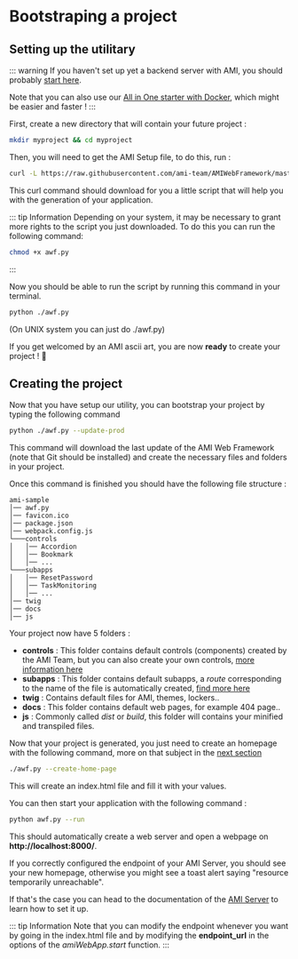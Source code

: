 # Bootstraping a project

## Setting up the utilitary

::: warning
If you haven't set up yet a backend server with AMI, you should probably [start here]().

Note that you can also use our [All in One starter with Docker](), which might be easier and faster !
:::

First, create a new directory that will contain your future project :

```bash
mkdir myproject && cd myproject
```

Then, you will need to get the AMI Setup file, to do this, run :

```bash
curl -L https://raw.githubusercontent.com/ami-team/AMIWebFramework/master/tools/awf_stub.py > awf.py
```

This curl command should download for you a little script that will help you with the generation of your application.

::: tip Information
Depending on your system, it may be necessary to grant more rights to the script you just downloaded. To do this you can run the following command:

```bash
chmod +x awf.py
```

:::

Now you should be able to run the script by running this command in your terminal.

```bash
python ./awf.py
```

(On UNIX system you can just do ./awf.py)

If you get welcomed by an AMI ascii art, you are now **ready** to create your project ! :tada:

## Creating the project

Now that you have setup our utility, you can bootstrap your project by typing the following command

```bash
python ./awf.py --update-prod
```

This command will download the last update of the AMI Web Framework (note that Git should be installed) and create the necessary files and folders in your project.

Once this command is finished you should have the following file structure :

```
ami-sample
│── awf.py
│── favicon.ico
│── package.json
│── webpack.config.js
└───controls
│   │── Accordion
│   │── Bookmark
│   │── ...
└───subapps
│   │── ResetPassword
│   │── TaskMonitoring
│   │── ...
│── twig
│── docs
│── js
```

Your project now have 5 folders :

-   **controls** : This folder contains default controls (components) created by the AMI Team, but you can also create your own controls, [more information here](./generate-control.md)
-   **subapps** : This folder contains default subapps, a _route_ corresponding to the name of the file is automatically created, [find more here](./generate-control.md)
-   **twig** : Contains default files for AMI, themes, lockers..
-   **docs** : This folder contains default web pages, for example 404 page..
-   **js** : Commonly called _dist_ or _build_, this folder will contains your minified and transpiled files.

Now that your project is generated, you just need to create an homepage with the following command, more on that subject in the [next section](./generate-homepage.md)

```bash
./awf.py --create-home-page
```

This will create an index.html file and fill it with your values.

You can then start your application with the following command :

```bash
python awf.py --run
```

This should automatically create a web server and open a webpage on **http://localhost:8000/**.

If you correctly configured the endpoint of your AMI Server, you should see your new homepage, otherwise you might see a toast alert saying "resource temporarily unreachable".

If that's the case you can head to the documentation of the [AMI Server](../ami-server/README.md) to learn how to set it up.

::: tip Information
Note that you can modify the endpoint whenever you want by going in the index.html file and by modifying the **endpoint_url** in the options of the _amiWebApp.start_ function.
:::
